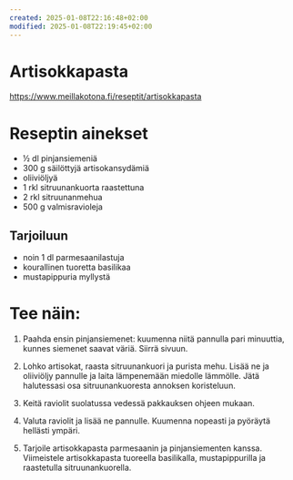 ```yaml
---
created: 2025-01-08T22:16:48+02:00
modified: 2025-01-08T22:19:45+02:00
---
```


# Artisokkapasta

https://www.meillakotona.fi/reseptit/artisokkapasta

# Reseptin ainekset

- ½ dl pinjansiemeniä
- 300 g säilöttyjä artisokansydämiä
- oliiviöljyä
- 1 rkl sitruunankuorta raastettuna
- 2 rkl sitruunanmehua
- 500 g valmisravioleja 

## Tarjoiluun
- noin 1 dl parmesaanilastuja
- kourallinen tuoretta basilikaa
- mustapippuria myllystä

# Tee näin:

1. Paahda ensin pinjansiemenet: kuumenna niitä pannulla pari minuuttia, kunnes siemenet saavat väriä. Siirrä sivuun.

1. Lohko artisokat, raasta sitruunankuori ja purista mehu. Lisää ne ja oliiviöljy pannulle ja laita lämpenemään miedolle lämmölle. Jätä halutessasi osa sitruunankuoresta annoksen koristeluun.

1. Keitä raviolit suolatussa vedessä pakkauksen ohjeen mukaan.

1. Valuta raviolit ja lisää ne pannulle. Kuumenna nopeasti ja pyöräytä hellästi ympäri. 

1. Tarjoile artisokkapasta parmesaanin ja pinjansiementen kanssa. Viimeistele artisokkapasta tuoreella basilikalla, mustapippurilla ja raastetulla sitruunankuorella.
